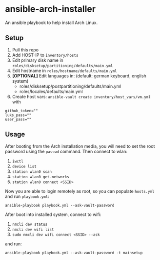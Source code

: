 # ansible-arch-installer

An ansible playbook to help install Arch Linux.

## Setup ##

1. Pull this repo
2. Add HOST-IP to `inventory/hosts`
3. Edit primary disk name in `roles/disksetup/partitioning/defaults/main.yml`
4. Edit hostname in `roles/hostname/defaults/main.yml`
5. **[OPTIONAL]** Edit languages in: (default: german keyboard, english system)
    - roles/disksetup/postpartitioning/defaults/main.yml
    - roles/locales/defaults/main.yml
6. Create host vars: `ansible-vault create inventory/host_vars/vm.yml` with
```
github_token=""
luks_pass=""
user_pass=""
```

## Usage ##

After booting from the Arch installation media, you will need to set the root password using the `passwd` command.
Then connect to wlan:
1. `iwctl`
2. `device list`
3. `station wlan0 scan`
4. `station wlan0 get-networks`
5. `station wlan0 connect <SSID>`

Now you are able to login remotely as root, so you can populate `hosts.yml` and run `playbook.yml`:

```console
ansible-playbook playbook.yml --ask-vault-password
```

After boot into installed system, connect to wifi:
1. `nmcli dev status`
2. `nmcli dev wifi list`
3. `sudo nmcli dev wifi connect <SSID> --ask`

and run:

```console
ansible-playbook playbook.yml --ask-vault-password -t mainsetup
```
